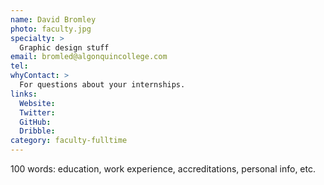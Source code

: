 ```yaml
---
name: David Bromley
photo: faculty.jpg
specialty: >
  Graphic design stuff
email: bromled@algonquincollege.com
tel:
whyContact: >
  For questions about your internships.
links:
  Website:
  Twitter:
  GitHub:
  Dribble:
category: faculty-fulltime
---
```


100 words: education, work experience, accreditations, personal info, etc.
